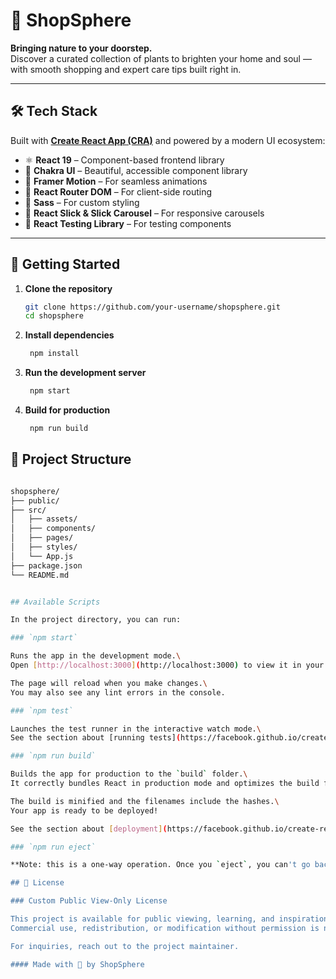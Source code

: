 # 🌿 ShopSphere

**Bringing nature to your doorstep.**  
Discover a curated collection of plants to brighten your home and soul — with smooth shopping and expert care tips built right in.

---

## 🛠️ Tech Stack

Built with **[Create React App (CRA)](https://create-react-app.dev/)** and powered by a modern UI ecosystem:

- ⚛️ **React 19** – Component-based frontend library  
- 💅 **Chakra UI** – Beautiful, accessible component library  
- 🎥 **Framer Motion** – For seamless animations  
- 🧭 **React Router DOM** – For client-side routing  
- 🎨 **Sass** – For custom styling  
- 🎡 **React Slick & Slick Carousel** – For responsive carousels  
- 🧪 **React Testing Library** – For testing components  

---

## 🚀 Getting Started

1. **Clone the repository**
   ```bash
   git clone https://github.com/your-username/shopsphere.git
   cd shopsphere

2. **Install dependencies**
   ```bash
    npm install

3. **Run the development server**
   ```bash
    npm start

4. **Build for production**
   ```bash
    npm run build

## 📁 Project Structure
   ```bash
   
shopsphere/
├── public/
├── src/
│   ├── assets/
│   ├── components/
│   ├── pages/
│   ├── styles/
│   └── App.js
├── package.json
└── README.md


## Available Scripts

In the project directory, you can run:

### `npm start`

Runs the app in the development mode.\
Open [http://localhost:3000](http://localhost:3000) to view it in your browser.

The page will reload when you make changes.\
You may also see any lint errors in the console.

### `npm test`

Launches the test runner in the interactive watch mode.\
See the section about [running tests](https://facebook.github.io/create-react-app/docs/running-tests) for more information.

### `npm run build`

Builds the app for production to the `build` folder.\
It correctly bundles React in production mode and optimizes the build for the best performance.

The build is minified and the filenames include the hashes.\
Your app is ready to be deployed!

See the section about [deployment](https://facebook.github.io/create-react-app/docs/deployment) for more information.

### `npm run eject`

**Note: this is a one-way operation. Once you `eject`, you can't go back!**

## 📜 License 

### Custom Public View-Only License

This project is available for public viewing, learning, and inspiration.
Commercial use, redistribution, or modification without permission is not allowed.

For inquiries, reach out to the project maintainer.

#### Made with 🌱 by ShopSphere